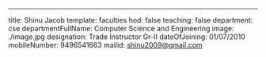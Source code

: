 ---
title: Shinu Jacob
template: faculties
hod: false
teaching: false
department: cse
departmentFullName: Computer Science and Engineering
image: ./image.jpg
designation: Trade Instructor Gr-II
dateOfJoining: 01/07/2010
mobileNumber: 9496541663
mailid: shinu2009@gmail.com
